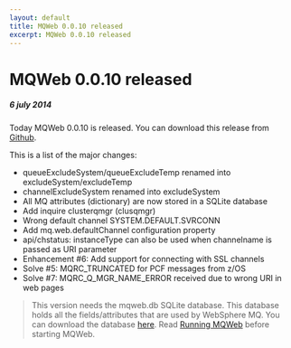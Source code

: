 ```yaml
---
layout: default
title: MQWeb 0.0.10 released
excerpt: MQWeb 0.0.10 released
---
```

MQWeb 0.0.10 released
=====================

##### 6 july 2014

Today MQWeb 0.0.10 is released. You can download this release from
[Github](https://github.com/fbraem/mqweb/releases/tag/v0.0.10).

This is a list of the major changes:

+ queueExcludeSystem/queueExcludeTemp renamed into excludeSystem/excludeTemp
+ channelExcludeSystem renamed into excludeSystem
+ All MQ attributes (dictionary) are now stored in a SQLite database
+ Add inquire clusterqmgr (clusqmgr)
+ Wrong default channel SYSTEM.DEFAULT.SVRCONN
+ Add mq.web.defaultChannel configuration property
+ api/chstatus: instanceType can also be used when channelname is passed as URI parameter
+ Enhancement #6: Add support for connecting with SSL channels
+ Solve #5: MQRC_TRUNCATED for PCF messages from z/OS
+ Solve #7: MQRC_Q_MGR_NAME_ERROR received due to wrong URI in web pages

> This version needs the mqweb.db SQLite database. This database holds all the
> fields/attributes that are used by WebSphere MQ. You can download the database
> [here](http://mqweb.org/files/mqweb.db).
> Read [Running MQWeb](/docs/running.html) before starting MQWeb.
